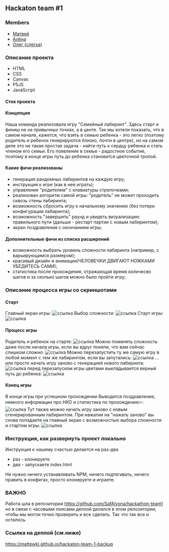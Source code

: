 ## Hackaton team #1

### Members
- [Матвей](https://t.me/bgmdmt)
- [Алёна](https://t.me/alysaf)
- [Олег (слегка)](https://t.me/freedastro)

### Описание проекта
- HTML 
- CSS
- Canvas
- P5JS
- JavaScript

#### Стек проекта

#### Концепция
Наша команда реализовала игру "Семейный лабиринт". Здесь старт и финиш не на привычных точках, а в центе. Так мы хотели показать, что в самом начале, кажется, что взять в семью ребенка - это легко (поэтому родитель и ребенок генерируются близко, почти в центре), но на самом деле это не такая простая задача - найти путь к сердцу ребенка и стать членом его семьи. Его появление в семье - радостное событие, поэтому в конце игры путь до ребенка становится цветочной тропой.  
#### Какие фичи реализованы

- генерация рандомных лабиринтов на каждую игру;
- инструкция к игре (как в нее играть);
- управление "родителем" с клавиатуры стрелочками;
- реализован алгоритм самой игры: "родитель" не может проходить сквозь стены лабиринта;
- возможность сбросить игру к начальному значению (без потери конфигурации лабиринта);
- возможность "завершить" раунд и увидеть визуализацию правильного пути (дальше - рестарт партии с новым лабиринтом);
- экран поздравления с окончанием игры;

#### Дополнительные фичи из списка расширений
- возможность выбрать уровень сложности лабиринта (например, с варьирующимся размером);
- красивый дизайн и анимации(ЧЕЛОВЕЧКИ ДВИГАЮТ НОЖКАМИ УБЕДИТЕСЬ САМИ);
- статистика после прохождения, отражающая время количесво шагов и за сколько шагов можно было пройти игру; 

### Описание процесса игры со скриншотами
#### Старт
Главный экран игры: ![ссылка](./markdown_imgs/img_1.jpg)
Выбор сложности: ![ссылка](./markdown_imgs/img_2.jpg)
Старт игры: ![ссылка](./markdown_imgs/img_3.jpg)

#### Процесс игры
Родитель и ребенок на старте: ![ссылка](./markdown_imgs/img_4.jpg)
Можно поменять сложность даже после начала игры, если вы вдруг поняли, что вам сейчас слишком сложно: ![ссылка](./markdown_imgs/img_5.jpg)
Можно перезапустить ту же самую игру в любой момент с тем же лабиринтом, если вы запутались: ![ссылка](./markdown_imgs/img_6.jpg)
... или просто начать игру заново с генерацией нового лабиринта: ![ссылка](./markdown_imgs/img_7.jpg)
перед перезапуском игры цветами выкладывается верный путь до ребенка: ![ссылка](./markdown_imgs/img_8.jpg)

#### Конец игры
В конце игры при успешном прохождении Выводится поздравление, немного информации про НКО и статистика по прохождению⭐️: ![ссылка](./markdown_imgs/img_9.jpg)
Тут также можно начать игру заново с новым сгенерированным лабиринтом. При нажатии на "нажать заново" вы снова попадаете на главный экран с возможностью выбора сложности и стартом игры: ![ссылка](./markdown_imgs/img_10.jpg)


### Инструкция, как развернуть проект локально
Инструкция к нашему счастью делается на раз-два
- раз - клонируете
- два - запускаете index.html

Не нужно ничего устанавливать NPM, ничего подтягивать, ничего править в конфигах, просто клонируете и играете.


### ВАЖНО 
Работа шла в репозитории https://github.com/SafAlyona/hackathon-team1 но в связи с часовыми поясами деплой делался в этом репозитории, чтобы мы могли точно проверить и все сделать. Так что так все и осталось. 

### Ссылка на деплой (см.ниже)

https://mattewkl.github.io/hackaton-team-1-backup
